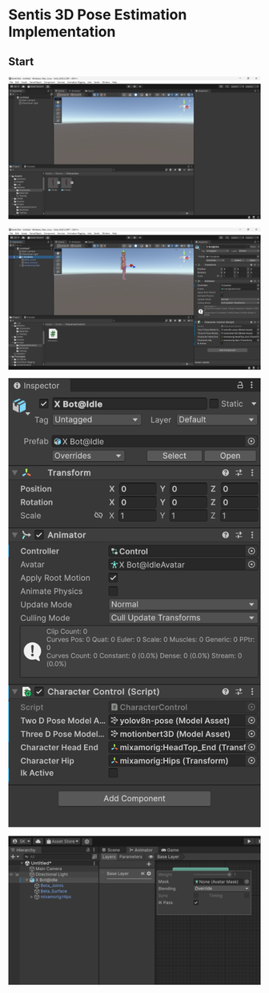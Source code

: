 # Sentis 3D Pose Estimation Implementation

## Start

![new scene](Information/resources/initial.png)

![attach character control script to object](Information/resources/attach_script.png)

![setup script parameters](Information/resources/script_setup.png)

![set IK pass](Information/resources/set_ik.png)